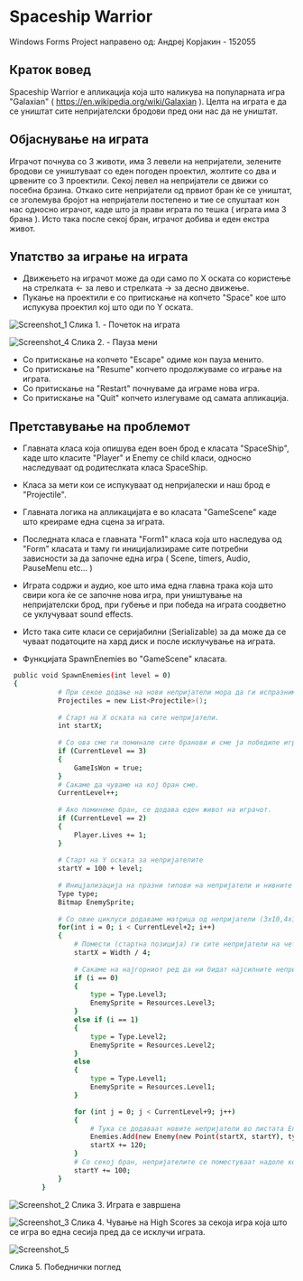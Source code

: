 # Spaceship Warrior
Windows Forms Project направено од: Андреј Корјакин - 152055

## Краток вовед

Spaceship Warrior е апликација која што наликува на популарната игра "Galaxian" ( https://en.wikipedia.org/wiki/Galaxian ). 
Целта на играта е да се уништат сите непријателски бродови пред они нас да не уништат.

## Објаснување на играта
Играчот почнува со 3 животи, има 3 левели на непријатели, зелените бродови се уништуваат со еден погоден проектил, жолтите со два и црвените со 3 проектили. Секој левел на непријатели се движи со посебна брзина. Откако сите непријатели од првиот бран ќе се уништат, се зголемува бројот на непријатели постепено и тие се спуштаат кон нас односно играчот, каде што ја прави играта по тешка ( играта има 3 брана ). Исто така после секој бран, играчот добива и еден екстра живот.


## Упатство за играње на играта
- Движењето на играчот може да оди само по Х оската со користење на стрелката <- за лево и стрелката -> за десно движење.
- Пукање на проектили е со притискање на копчето "Space" кое што испукува проектил кој што оди по Y оската.



![Screenshot_1](https://user-images.githubusercontent.com/61660338/175830037-f14ccae6-fc45-4d8e-9caf-09f90e22a2b0.png)
 Слика 1. - Почеток на играта

![Screenshot_4](https://user-images.githubusercontent.com/61660338/175830487-3027a4fc-1e46-4ee9-b205-fa808dbb8ca4.png)
 Слика 2. - Пауза мени
 
 - Со притискање на копчето "Escape" одиме кон пауза менито. 
- Со притискање на "Resume" копчето продолжуваме со играње на играта.
- Со притискање на "Restart" почнуваме да играме нова игра.
- Со притискање на "Quit" копчето излегуваме од самата апликација.
 
 ## Претставување на проблемот
 - Главната класа која опишува еден воен брод е класата "SpaceShip", каде што класите "Player" и Enemy се child класи, односно наследуваат од родитеслката класа SpaceShip.
 - Класа за мети кои се испукуваат од непријалески и наш брод е "Projectile".
 - Главната логика на апликацијата е во класата "GameScene" каде што креираме една сцена за играта.
 - Последната класа е главната "Form1" класа која што наследува од "Form" класата и таму ги иницијализираме сите потребни зависности за да започне една игра ( Scene, timers, Audio, PauseMenu etc... )
 - Играта содржи и аудио, кое што има една главна трака која што свири кога ќе се започне нова игра, при уништување на непријателски брод, при губење и при победа на играта соодветно се уклучуваат sound effects.
 - Исто така сите класи се серијабилни (Serializable) за да може да се чуваат податоците на хард диск и после исклучување на играта.
 
 - Функцијата SpawnEnemies во "GameScene" класата.
 
```sh
 public void SpawnEnemies(int level = 0)
 { 
            # При секое додање на нови непријатели мора да ги испразниме сите проектили, бидејќи може да се најдат проектили кои што сме ги испукале после уништување на сите непријатели.
            Projectiles = new List<Projectile>();
            
            # Старт на Х оската на сите непријатели.
            int startX;
            
            # Со ова сме ги поминале сите бранови и сме ја победиле играта!
            if (CurrentLevel == 3)
            {
                GameIsWon = true;
            }
            # Сакаме да чуваме на кој бран сме.
            CurrentLevel++;
            
            # Ако поминеме бран, се додава еден живот на играчот.
            if (CurrentLevel == 2)
            {
                Player.Lives += 1;
            }
            
            # Старт на Y оската за непријателите
            startY = 100 + level;
            
            # Иницјализација на празни типови на непријатели и нивните слики односно Sprite
            Type type;
            Bitmap EnemySprite;
            
            # Со овие циклуси додаваме матрица од непријатели (3x10,4x11,5x12)
            for(int i = 0; i < CurrentLevel+2; i++)
            {
                # Помести (стартна позиција) ги сите непријатели на четвртина од екранот од лево кон десно. ( 0 + ширина на екранот / 4 )
                startX = Width / 4;
                
                # Сакаме на најгорниот ред да ни бидат најсилните непријатели и како што се поместуваме кон играчот се полесни се додаваат.
                if (i == 0)
                {
                    type = Type.Level3;
                    EnemySprite = Resources.Level3;
                }
                else if (i == 1)
                {
                    type = Type.Level2;
                    EnemySprite = Resources.Level2;
                }
                else
                {
                    type = Type.Level1;
                    EnemySprite = Resources.Level1;
                }

                for (int j = 0; j < CurrentLevel+9; j++)
                {
                    # Тука се додаваат новите непријатели во листата Enemies
                    Enemies.Add(new Enemy(new Point(startX, startY), type ,EnemySprite));
                    startX += 120;
                }
                # Со секој бран, непријателите се поместуваат надоле кон играчот за 100 пиксели.
                startY += 100;
            }
        }
```

![Screenshot_2](https://user-images.githubusercontent.com/61660338/175831775-205193a9-c5e4-4793-afe2-12f69025c4fd.png)
Слика 3. Играта е завршена


![Screenshot_3](https://user-images.githubusercontent.com/61660338/175831789-c86d75bc-6af1-4713-bc79-6f3513ab3443.png)
Слика 4. Чување на High Scores за секоја игра која што се игра во една сесија пред да се исклучи играта.

![Screenshot_5](https://user-images.githubusercontent.com/61660338/175831891-e691b9bd-5a48-495b-bd74-0ba1a449bdad.png)

Слика 5. Победнички поглед
